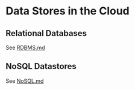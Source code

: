 # Data Stores in the Cloud

## Relational Databases

See [RDBMS.md](RDBMS.md)

## NoSQL Datastores

See [NoSQL.md](NoSQL.md)